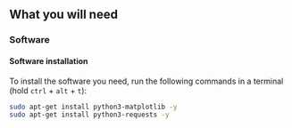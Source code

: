 ## What you will need



### Software

#### Software installation

To install the software you need, run the following commands in a terminal (hold `ctrl` + `alt` + `t`):

```bash
sudo apt-get install python3-matplotlib -y
sudo apt-get install python3-requests -y
```

